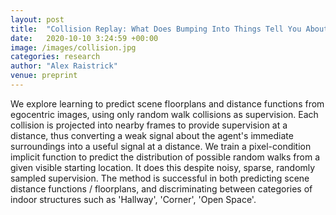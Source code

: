 ```yaml
---
layout: post
title:  "Collision Replay: What Does Bumping Into Things Tell You About Scene Geometry?"
date:   2020-10-10 3:24:59 +00:00
image: /images/collision.jpg
categories: research
author: "Alex Raistrick"
venue: preprint
---
```


We explore learning to predict scene floorplans and distance functions from egocentric images, using only random walk collisions as supervision. Each collision is projected into nearby frames to provide supervision at a distance, thus converting a weak signal about the agent's immediate surroundings into a useful signal at a distance. We train a pixel-condition implicit function to predict the distribution of possible random walks from a given visible starting location. It does this despite noisy, sparse, randomly sampled supervision. The method is successful in both predicting scene distance functions / floorplans, and discriminating between categories of indoor structures such as 'Hallway', 'Corner', 'Open Space'.
